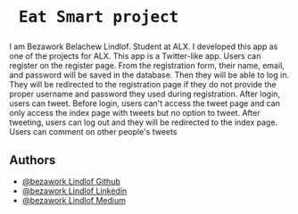 # <pre> Eat Smart project</pre>
I am Bezawork Belachew Lindlof. Student at ALX. I developed this app as one of the projects for ALX. This app is a Twitter-like app. Users can register on the register page. From the registration form,  their name, email, and password will be saved in the database. Then they will be able to log in. They will be redirected to the registration page if they do not provide the proper username and password they used during registration. After login, users can tweet. Before login, users can't access the tweet page and can only access the index page with tweets but no option to tweet. After tweeting, users can log out and they will be redirected to the index page. Users can comment on other people's tweets
## Authors

- [@bezawork Lindlof Github](https://www.github.com/bezawork-pr/)
- [@bezawork Lindlof Linkedin](https://www.linkedin.com/in/bezaworklindlof/)
- [@bezawork Lindlof Medium](https://medium.com/@bezaworkalx)

